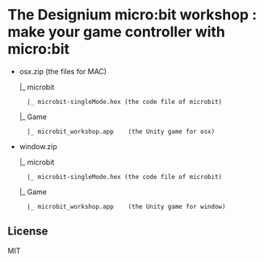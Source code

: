 # The Designium micro:bit workshop : make your game controller with micro:bit

- osx.zip (the files for MAC)

	|_ microbit

		|_ microbit-singleMode.hex (the code file of microbit)

	|_ Game

		|_ microbit_workshop.app	(the Unity game for osx)



- window.zip

	|_ microbit

		|_ microbit-singleMode.hex (the code file of microbit)

	|_ Game

		|_ microbit_workshop.app	(the Unity game for window)


## License

MIT

